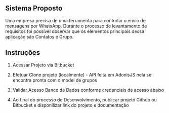 
## Sistema Proposto

Uma empresa precisa de uma ferramenta para controlar o envio de mensagens por WhatsApp. Durante o processo de levantamento de requisitos foi possível observar que os elementos principais dessa aplicação são Contatos e Grupo. 


## Instruções

1. Acessar Projeto via Bitbucket

2. Efetuar Clone projeto (localmente) - API feita em AdonisJS nela se encontra pronta com o model de grupos 

3. Validar Acesso Banco de Dados conforme credenciais de acesso abaixo 

4. Ao final do processo de Desenvolvimento, publicar projeto Github ou Bitbucket e disponilizar link do projeto e documentação 
